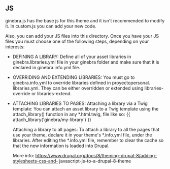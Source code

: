JS
--

ginebra.js has the base js for this theme and it isn't recommended to modify
it. In custom.js you can add your new code.

Also, you can add your JS files into this directory.
Once you have your JS files you must choose one of the following steps,
depending on your interests:

- DEFINING A LIBRARY:
  Define all of your asset libraries in ginebra.libraries.yml file in your
  ginebra folder and make sure that it is declared in ginebra.info.yml file.

- OVERRIDING AND EXTENDING LIBRARIES:
  You must go to ginebra.info.yml to override libraries defined in proyectopersonal.
  libraries.yml. They can be either overridden or extended using
  libraries-override or libraries-extend.

- ATTACHING LIBRARIES TO PAGES:
  Attaching a library via a Twig template:
  You can attach an asset library to a Twig template using the attach_library()
  function in any *.html.twig, file like so:
  {{ attach_library('ginebra/my-library') }}

  Attaching a library to all pages:
  To attach a library to all the pages that use your theme, declare it in your
  theme's *.info.yml file, under the libraries.
  After editing the *.info.yml file, remember to clear the cache so that the
  new information is loaded into Drupal.

  More info:
  https://www.drupal.org/docs/8/theming-drupal-8/adding-stylesheets-css-and-
  javascript-js-to-a-drupal-8-theme
